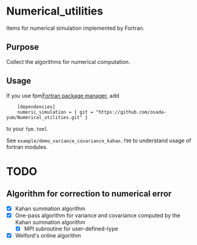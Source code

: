 # Numerical_utilities
Items for numerical simulation implemented by Fortran.

## Purpose
Collect the algorithms for numerical computation.

## Usage
If you use fpm[Fortran package manager](https://github.com/fortran-lang/fpm),
add
```
    [dependencies]
    numeric_simulation = { git = "https://github.com/osada-yum/Numerical_utilities.git" }
```
to your `fpm.toml`.

See `example/demo_variance_covariance_kahan.f90` to understand usage of fortran modules.

# TODO

## Algorithm for correction to numerical error
- [x] Kahan summation algorithm
- [x] One-pass algorithm for variance and covariance computed by the Kahan summation algorithm
  - [x] MPI subroutine for user-defined-type
- [x] Welford's online algorithm
